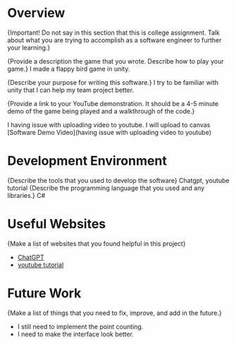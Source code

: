 # Overview

{Important!  Do not say in this section that this is college assignment.  Talk about what you are trying to accomplish as a software engineer to further your learning.}

{Provide a description the game that you wrote. Describe how to play your game.}
I made a flappy bird game in unity. 

{Describe your purpose for writing this software.}
I try to be familiar with unity that I can help my team project better.

{Provide a link to your YouTube demonstration.  It should be a 4-5 minute demo of the game being played and a walkthrough of the code.}

I having issue with uploading video to youtube. I will upload to canvas
[Software Demo Video](having issue with uploading video to youtube)

# Development Environment

{Describe the tools that you used to develop the software}
Chatgpt, youtube tutorial
{Describe the programming language that you used and any libraries.}
C#
# Useful Websites

{Make a list of websites that you found helpful in this project}
* [ChatGPT](https://chat.openai.com/)
* [youtube tutorial](https://www.youtube.com/watch?v=XtQMytORBmM&t=2309s)

# Future Work

{Make a list of things that you need to fix, improve, and add in the future.}
* I still need to implement the point counting.
* I need to make the interface look better.
